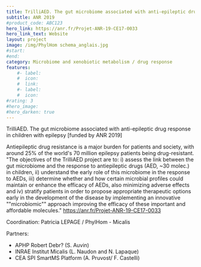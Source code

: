 ```yaml
---	
title: TrilliAED. The gut microbiome associated with anti-epileptic drug response in children with epilepsy	
subtitle: ANR 2019	
#product_code: ABC123	
hero_link: https://anr.fr/Projet-ANR-19-CE17-0033	
hero_link_text: Website	
layout: project	
image: /img/PhylHom schema_anglais.jpg	
#start:	
#end: 	
category: Microbiome and xenobiotic metabolism / drug response	
features:	
    #- label: 	
    #  icon: 	
    #  link: 	
    #- label: 	
    #  icon: 	
#rating: 3	
#hero_image: 	
#hero_darken: true	
---	
```



TrilliAED. The gut microbiome associated with anti-epileptic drug response in children with epilepsy [funded by ANR 2019]	
	
Antiepileptic drug resistance is a major burden for patients and society, with around 25% of the world's 70 million epilepsy patients being drug-resistant. 	
"The objectives of the TrilliAED project are to: i) assess the link between the gut microbiome and the response to antiepileptic drugs (AED, ~30 molec.) in children, ii) understand the early role of this microbiome in the response to AEDs, iii) determine whether and how certain microbial profiles could maintain or enhance the efficacy of AEDs, also minimizing adverse effects and iv) stratify patients in order to propose appropriate therapeutic options early in the development of the disease by implementing an innovative ""microbiomic"" approach improving the efficacy of these important and affordable molecules."	
https://anr.fr/Projet-ANR-19-CE17-0033	
	
Coordination: Patricia LEPAGE / PhylHom - Micalis	
	
Partners: 	
  - APHP Robert Debr? (S. Auvin)
  - INRAE Institut Micalis (L. Naudon and N. Lapaque)	
  - CEA SPI SmartMS Platform (A. Pruvost/ F. Castelli)	
